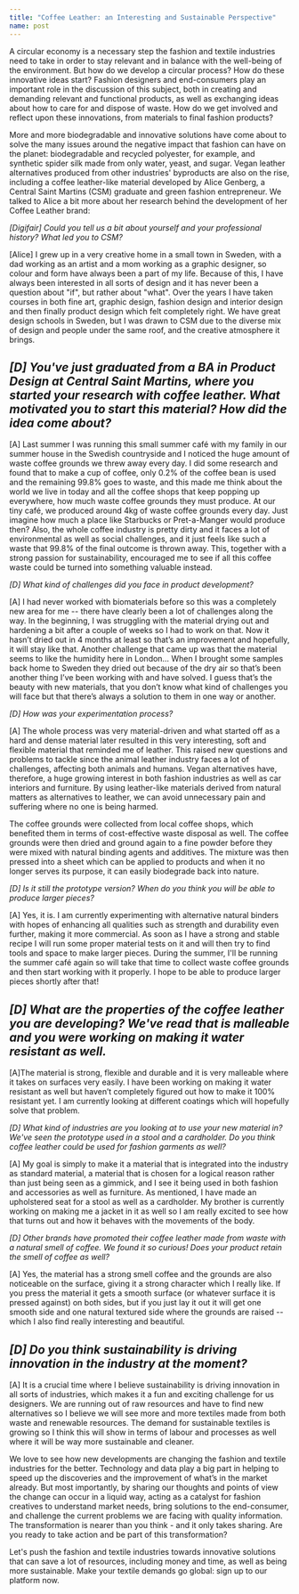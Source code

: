```yaml
---
title: "Coffee Leather: an Interesting and Sustainable Perspective"
name: post
---
```


A circular economy is a necessary step the fashion and textile industries need to take in order to stay relevant and in balance with the well-being of the environment. But how do we develop a circular process? How do these innovative ideas start? Fashion designers and end-consumers play an important role in the discussion of this subject, both in creating and demanding relevant and functional products, as well as exchanging ideas about how to care for and dispose of waste. How do we get involved and reflect upon these innovations, from materials to final fashion products?

More and more biodegradable and innovative solutions have come about to solve the many issues around the negative impact that fashion can have on the planet: biodegradable and recycled polyester, for example, and synthetic spider silk made from only water, yeast, and sugar. Vegan leather alternatives produced from other industries' byproducts are also on the rise, including a coffee leather-like material developed by Alice Genberg, a Central Saint Martins (CSM) graduate and green fashion entrepreneur. We talked to Alice a bit more about her research behind the development of her Coffee Leather brand:


_\[Digifair\] Could you tell us a bit about yourself and your professional history? What led you to CSM?_

\[Alice\] I grew up in a very creative home in a small town in Sweden, with a dad working as an artist and a mom working as a graphic designer, so colour and form have always been a part of my life. Because of this, I have always been interested in all sorts of design and it has never been a question about "if", but rather about "what". Over the years I have taken courses in both fine art, graphic design, fashion design and interior design and then finally product design which felt completely right. We have great design schools in Sweden, but I was drawn to CSM due to the diverse mix of design and people under the same roof, and the creative atmosphere it brings.

## _\[D\] You've just graduated from a BA in Product Design at Central Saint Martins, where you started your research with coffee leather. What motivated you to start this material? How did the idea come about?_
[A] Last summer I was running this small summer café with my family in our summer house in the Swedish countryside and I noticed the huge amount of waste coffee grounds we threw away every day. I did some research and found that to make a cup of coffee, only 0.2% of the coffee bean is used and the remaining 99.8% goes to waste, and this made me think about the world we live in today and all the coffee shops that keep popping up everywhere, how much waste coffee grounds they must produce. At our tiny café, we produced around 4kg of waste coffee grounds every day. Just imagine how much a place like Starbucks or Pret-a-Manger would produce then? Also, the whole coffee industry is pretty dirty and it faces a lot of environmental as well as social challenges, and it just feels like such a waste that 99.8% of the final outcome is thrown away. This, together with a strong passion for sustainability, encouraged me to see if all this coffee waste could be turned into something valuable instead.

_\[D\] What kind of challenges did you face in product development?_

\[A\] I had never worked with biomaterials before so this was a completely new area for me -- there have clearly been a lot of challenges along the way. In the beginning, I was struggling with the material drying out and hardening a bit after a couple of weeks so I had to work on that. Now it hasn’t dried out in 4 months at least so that’s an improvement and hopefully, it will stay like that. Another challenge that came up was that the material seems to like the humidity here in London… When I brought some samples back home to Sweden they dried out because of the dry air so that’s been another thing I’ve been working with and have solved. I guess that’s the beauty with new materials, that you don’t know what kind of challenges you will face but that there’s always a solution to them in one way or another.

_[D] How was your experimentation process?_

[A] The whole process was very material-driven and what started off as a hard and dense material later resulted in this very interesting, soft and flexible material that reminded me of leather. This raised new questions and problems to tackle since the animal leather industry faces a lot of challenges, affecting both animals and humans. Vegan alternatives have, therefore, a huge growing interest in both fashion industries as well as car interiors and furniture. By using leather-like materials derived from natural matters as alternatives to leather, we can avoid unnecessary pain and suffering where no one is being harmed.

The coffee grounds were collected from local coffee shops, which benefited them in terms of cost-effective waste disposal as well. The coffee grounds were then dried and ground again to a fine powder before they were mixed with natural binding agents and additives. The mixture was then pressed into a sheet which can be applied to products and when it no longer serves its purpose, it can easily biodegrade back into nature.


_[D] Is it still the prototype version? When do you think you will be able to produce larger pieces?_

[A] Yes, it is. I am currently experimenting with alternative natural binders with hopes of enhancing all qualities such as strength and durability even further, making it more commercial. As soon as I have a strong and stable recipe I will run some proper material tests on it and will then try to find tools and space to make larger pieces. During the summer, I'll be running the summer café again so will take that time to collect waste coffee grounds and then start working with it properly. I hope to be able to produce larger pieces shortly after that!

## _\[D\] What are the properties of the coffee leather you are developing? We've read that is malleable and you were working on making it water resistant as well._

[A]The material is strong, flexible and durable and it is very malleable where it takes on surfaces very easily. I have been working on making it water resistant as well but haven’t completely figured out how to make it 100% resistant yet. I am currently looking at different coatings which will hopefully solve that problem.


_[D] What kind of industries are you looking at to use your new material in? We've seen the prototype used in a stool and a cardholder. Do you think coffee leather could be used for fashion garments as well?_

[A] My goal is simply to make it a material that is integrated into the industry as standard material, a material that is chosen for a logical reason rather than just being seen as a gimmick, and I see it being used in both fashion and accessories as well as furniture. As mentioned, I have made an upholstered seat for a stool as well as a cardholder. My brother is currently working on making me a jacket in it as well so I am really excited to see how that turns out and how it behaves with the movements of the body.


_[D] Other brands have promoted their coffee leather made from waste with a natural smell of coffee. We found it so curious! Does your product retain the smell of coffee as well?_

[A] Yes, the material has a strong smell coffee and the grounds are also noticeable on the surface, giving it a strong character which I really like. If you press the material it gets a smooth surface (or whatever surface it is pressed against) on both sides, but if you just lay it out it will get one smooth side and one natural textured side where the grounds are raised -- which I also find really interesting and beautiful.

## _[D] Do you think sustainability is driving innovation in the industry at the moment?_

[A] It is a crucial time where I believe sustainability is driving innovation in all sorts of industries, which makes it a fun and exciting challenge for us designers. We are running out of raw resources and have to find new alternatives so I believe we will see more and more textiles made from both waste and renewable resources. The demand for sustainable textiles is growing so I think this will show in terms of labour and processes as well where it will be way more sustainable and cleaner.

We love to see how new developments are changing the fashion and textile industries for the better. Technology and data play a big part in helping to speed up the discoveries and the improvement of what’s in the market already. But most importantly, by sharing our thoughts and points of view the change can occur in a liquid way, acting as a catalyst for fashion creatives to understand market needs, bring solutions to the end-consumer, and challenge the current problems we are facing with quality information. The transformation is nearer than you think - and it only takes sharing. Are you ready to take action and be part of this transformation?

Let's push the fashion and textile industries towards innovative solutions that can save a lot of resources, including money and time, as well as being more sustainable. Make your textile demands go global: sign up to our platform now.
